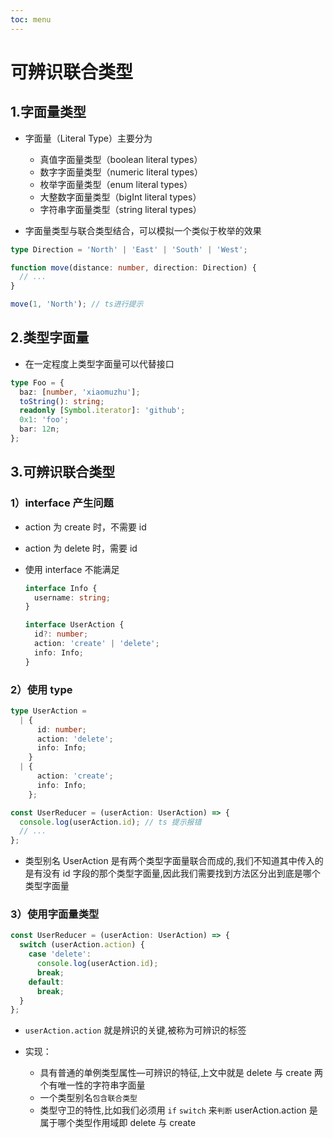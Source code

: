 ```yaml
---
toc: menu
---
```


# 可辨识联合类型

## 1.字面量类型

- 字面量（Literal Type）主要分为

  - 真值字面量类型（boolean literal types）
  - 数字字面量类型（numeric literal types）
  - 枚举字面量类型（enum literal types）
  - 大整数字面量类型（bigInt literal types）
  - 字符串字面量类型（string literal types）

- 字面量类型与联合类型结合，可以模拟一个类似于枚举的效果

```ts
type Direction = 'North' | 'East' | 'South' | 'West';

function move(distance: number, direction: Direction) {
  // ...
}

move(1, 'North'); // ts进行提示
```

## 2.类型字面量

- 在一定程度上类型字面量可以代替接口

```ts
type Foo = {
  baz: [number, 'xiaomuzhu'];
  toString(): string;
  readonly [Symbol.iterator]: 'github';
  0x1: 'foo';
  bar: 12n;
};
```

## 3.可辨识联合类型

### 1）interface 产生问题

- action 为 create 时，不需要 id

- action 为 delete 时，需要 id

- 使用 interface 不能满足

  ```ts
  interface Info {
    username: string;
  }

  interface UserAction {
    id?: number;
    action: 'create' | 'delete';
    info: Info;
  }
  ```

### 2）使用 type

```ts
type UserAction =
  | {
      id: number;
      action: 'delete';
      info: Info;
    }
  | {
      action: 'create';
      info: Info;
    };

const UserReducer = (userAction: UserAction) => {
  console.log(userAction.id); // ts 提示报错
  // ...
};
```

- 类型别名 UserAction 是有两个类型字面量联合而成的,我们不知道其中传入的是有没有 id 字段的那个类型字面量,因此我们需要找到方法区分出到底是哪个类型字面量

### 3）使用字面量类型

```ts
const UserReducer = (userAction: UserAction) => {
  switch (userAction.action) {
    case 'delete':
      console.log(userAction.id);
      break;
    default:
      break;
  }
};
```

- `userAction.action` 就是辨识的关键,被称为可辨识的标签

- 实现：
  - 具有普通的单例类型属性—可辨识的特征,上文中就是 delete 与 create 两个有唯一性的字符串字面量
  - 一个类型别名`包含联合类型`
  - 类型守卫的特性,比如我们必须用 `if` `switch` 来`判断` userAction.action 是属于哪个类型作用域即 delete 与 create
